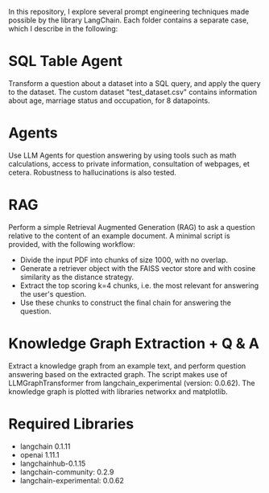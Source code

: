 In this repository, I explore several prompt engineering techniques made possible by the library LangChain. Each folder contains a separate case, which I describe in the following:

# SQL Table Agent

Transform a question about a dataset into a SQL query, and apply the query to the dataset.
The custom dataset "test_dataset.csv" contains information about age, marriage status and occupation, for 8 datapoints.

# Agents

Use LLM Agents for question answering by using tools such as math calculations, access to private information, consultation of webpages, et cetera.
Robustness to hallucinations is also tested.

# RAG

Perform a simple Retrieval Augmented Generation (RAG) to ask a question relative to the content of an example document. A minimal script is provided, with the following workflow:
* Divide the input PDF into chunks of size 1000, with no overlap.
* Generate a retriever object with the FAISS vector store and with cosine similarity as the distance strategy.
* Extract the top scoring k=4 chunks, i.e. the most relevant for answering the user's question.
* Use these chunks to construct the final chain for answering the question.

# Knowledge Graph Extraction + Q & A

Extract a knowledge graph from an example text, and perform question answering based on the extracted graph. The script makes use of LLMGraphTransformer from langchain_experimental (version: 0.0.62). The knowledge graph is plotted with libraries networkx and matplotlib.

# Required Libraries 

* langchain 0.1.11
* openai 1.11.1
* langchainhub-0.1.15
* langchain-community: 0.2.9
* langchain-experimental: 0.0.62